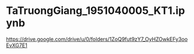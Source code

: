 # TaTruongGiang_1951040005_KT1.ipynb
https://drive.google.com/drive/u/0/folders/1ZoQ9fut9zY7_OyHZOwkEFy3ooEvXG7E1
